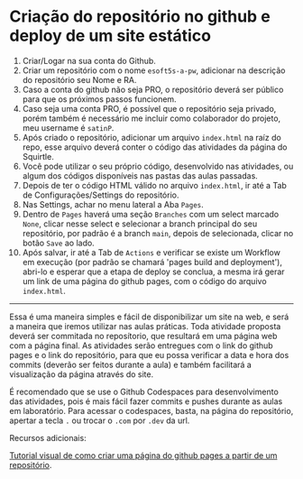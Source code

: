# Criação do repositório no github e deploy de um site estático

1. Criar/Logar na sua conta do Github.
2. Criar um repositório com o nome `esoft5s-a-pw`, adicionar na descrição do repositório seu Nome e RA.
3. Caso a conta do github não seja PRO, o repositório deverá ser público para que os próximos passos funcionem.
4. Caso seja uma conta PRO, é possível que o repositório seja privado, porém também é necessário me incluir como colaborador do projeto, meu username é `satinP`.
5. Após criado o repositório, adicionar um arquivo `index.html` na raíz do repo, esse arquivo deverá conter o código das atividades da página do Squirtle.
6. Você pode utilizar o seu próprio código, desenvolvido nas atividades, ou algum dos códigos disponíveis nas pastas das aulas passadas.
7. Depois de ter o código HTML válido no arquivo `index.html`, ir até a Tab de Configurações/Settings do repositório.
8. Nas Settings, achar no menu lateral a Aba `Pages`.
9. Dentro de `Pages` haverá uma seção `Branches` com um select marcado `None`, clicar nesse select e selecionar a branch principal do seu repositório, por padrão é a branch `main`, depois de selecionada, clicar no botão `Save` ao lado.
10. Após salvar, ir até a Tab de `Actions` e verificar se existe um Workflow em execução (por padrão se chamará 'pages build and deployment'), abri-lo e esperar que a etapa de deploy se conclua, a mesma irá gerar um link de uma página do github pages, com o código do arquivo `index.html`.  


---


  
Essa é uma maneira simples e fácil de disponibilizar um site na web, e será a maneira que iremos utilizar nas aulas práticas. Toda atividade proposta deverá ser commitada no reposítorio, que resultará em uma página web com a página final.  As atividades serão entregues com o link do github pages e o link do repositório, para que eu possa verificar a data e hora dos commits (deverão ser feitos durante a aula) e também facilitará a visualização da página através do site.  


É recomendado que se use o Github Codespaces para desenvolvimento das atividades, pois é mais fácil fazer commits e pushes durante as aulas em laboratório. Para acessar o codespaces, basta, na página do repositório, apertar a tecla `.` ou trocar o `.com` por `.dev` da url. 


Recursos adicionais:

[Tutorial visual de como criar uma página do github pages a partir de um repositório](https://medium.com/flycode/how-to-deploy-a-static-website-for-free-using-github-pages-8eddc194853b).  
